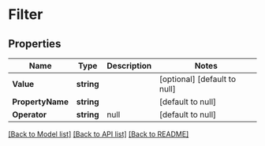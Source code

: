 # Filter

## Properties
Name | Type | Description | Notes
------------ | ------------- | ------------- | -------------
**Value** | **string** |  | [optional] [default to null]
**PropertyName** | **string** |  | [default to null]
**Operator** | **string** | null | [default to null]

[[Back to Model list]](../README.md#documentation-for-models) [[Back to API list]](../README.md#documentation-for-api-endpoints) [[Back to README]](../README.md)

